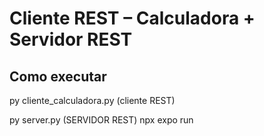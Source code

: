 # Cliente REST – Calculadora + Servidor REST

## Como executar
py cliente_calculadora.py (cliente REST)

py server.py (SERVIDOR REST)
npx expo run
